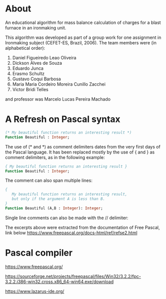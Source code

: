 # About
An educational algorithm for mass balance calculation of charges for a blast furnace in an ironmaking unit.

This algorithm was developed as part of a group work for one assignment in Ironmaking subject (CEFET-ES, Brazil, 2006). The team members were (in alphabetical order):

1. Daniel Figueiredo Leao Oliveira
1. Dickson Alves de Souza
1. Eduardo Junca
1. Erasmo Schultz
1. Gustavo Coqui Barbosa
1. Maria Maria Cordeiro Moreira Cunillo Zacchei
1. Victor Bridi Telles

and professor was Marcelo Lucas Pereira Machado


# A Refresh on Pascal syntax

```Pascal
(* My beautiful function returns an interesting result *)  
Function Beautiful : Integer;
```

The use of (* and *) as comment delimiters dates from the very first days of the Pascal language. It has been replaced mostly by the use of { and } as comment delimiters, as in the following example:
 
```Pascal
{ My beautiful function returns an interesting result }  
Function Beautiful : Integer;  
```

The comment can also span multiple lines:

```Pascal
{  
   My beautiful function returns an interesting result,  
   but only if the argument A is less than B.  
}  
Function Beautiful (A,B : Integer): Integer;
```

Single line comments can also be made with the // delimiter: 

The excerpts above were extracted from the documentation of Free Pascal, link below
https://www.freepascal.org/docs-html/ref/refse2.html


# Pascal compiler

https://www.freepascal.org/

https://sourceforge.net/projects/freepascal/files/Win32/3.2.2/fpc-3.2.2.i386-win32.cross.x86_64-win64.exe/download

https://www.lazarus-ide.org/